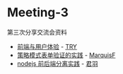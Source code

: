 # Meeting-3
第三次分享交流会资料  
* [前端与用户体验](https://www.jianshu.com/p/febbe1571e73) - [TRY](https://github.com/try6)
* [策略模式表单验证的实践](https://github.com/FeddyTeam/Meeting-3) - [MarquisF](https://github.com/)
* [nodejs 前后端分离实践](https://github.com/ImHype/imhype.github.io/issues/3) - [君羽
](https://github.com/ImHype)
